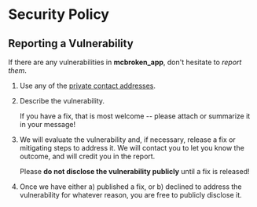 # Security Policy

## Reporting a Vulnerability

If there are any vulnerabilities in **mcbroken_app**, don't hesitate to _report them_.

1. Use any of the [private contact addresses](https://github.com/PlaxXOnline/mcbroken_app#support).
2. Describe the vulnerability.

   If you have a fix, that is most welcome -- please attach or summarize it in your message!

3. We will evaluate the vulnerability and, if necessary, release a fix or mitigating steps to address it. We will contact you to let you know the outcome, and will credit you in the report.

   Please **do not disclose the vulnerability publicly** until a fix is released!

4. Once we have either a) published a fix, or b) declined to address the vulnerability for whatever reason, you are free to publicly disclose it.
